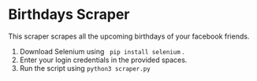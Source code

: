 # Birthdays Scraper

This scraper scrapes all the upcoming birthdays of your facebook friends.

1. Download Selenium using ```  pip install selenium ``` .
2. Enter your login credentials in the provided spaces.
3. Run the script using ``` python3 scraper.py ```
